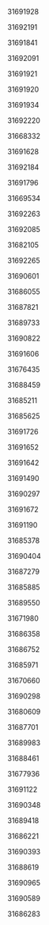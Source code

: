 31691928

31692191

31691841

31692091

31691921

31691920

31691934

31692220

31668332

31691628

31692184

31691796

31669534

31692263

31692085

31682105

31692265

31690601

31686055

31687821

31689733

31690822

31691606

31676435

31688459

31685211

31685625

31691726

31691652

31691642

31691490

31690297

31691672

31691190

31685378

31690404

31687279

31685885

31689550

31671980

31686358

31686752

31685971

31670660

31690298

31680609

31687701

31689983

31688461

31677936

31691122

31690348

31689418

31686221

31690393

31688619

31690965

31690589

31686283

